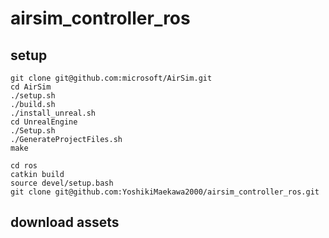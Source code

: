 # airsim_controller_ros

## setup
```
git clone git@github.com:microsoft/AirSim.git  
cd AirSim  
./setup.sh  
./build.sh 
./install_unreal.sh
cd UnrealEngine
./Setup.sh  
./GenerateProjectFiles.sh  
make

cd ros  
catkin build
source devel/setup.bash  
git clone git@github.com:YoshikiMaekawa2000/airsim_controller_ros.git  
```
## download assets
